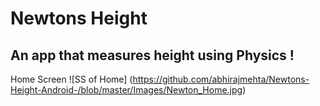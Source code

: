 # Newtons Height
## An app that measures height using Physics !
Home Screen
![SS of Home]
(https://github.com/abhirajmehta/Newtons-Height-Android-/blob/master/Images/Newton_Home.jpg)
